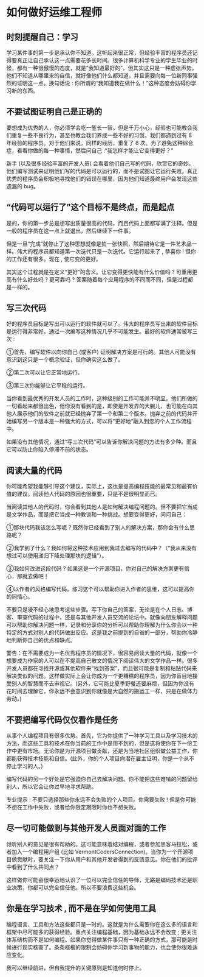 # 如何做好运维工程师

## 时刻提醒自己：学习

学习某件事的第一步是承认你不知道。这听起来很正常，但经验丰富的程序员还记得要真正让自己承认这一点需要花多长时间。很多计算机科学专业的学生毕业的时候，都有一种很傲慢的态度，就是“我知道最好的”，但其实这只是一种虚张声势，他们不知道从哪里来的自信，就好像他们什么都知道，并且需要向每一位新同事强烈的证明这一点。换句话说 : 你所谓的“我知道我在做什么！”这种态度会妨碍你学习新的东西。

## 不要试图证明自己是正确的

要想成为优秀的人，你必须学会吃一堑长一智。但是千万小心，经验也可能教会我们重复一些不良行为，甚至也教会我们养成一些不好的习惯。我们都遇到过有 8 年经验的程序员。对于他们来说，同样的经历，重复了 8 次。为了避免这种综合症，看看你做的每一种事情，然后问自己 :“我怎样才能让它变得更好？”

新手 (以及很多经验丰富的开发人员) 会看着他们自己写的代码，欣赏它的奇妙。他们编写测试来证明他们写的代码是可以运行的，而不是试图让它运行失败。真正优秀的程序员会积极地寻找他们的错误在哪里，因为他们知道最终用户会发现这些遗漏的 bug。

## “代码可以运行了”这个目标不是终点，而是起点

是的，你的第一步总是想写出质量很高的代码，而且代码上面都写满了注释。但是一般的程序员在这一点上就退出，然后继续下一件事。

但是一旦“完成”就停止了这种思想就像是拍一张快照，然后期待它是一件艺术品一样。伟大的程序员都知道第一次迭代只是一次迭代。它运行起来了 , 恭喜你 ! 但你的工作还有很多。现在 , 使它变的更好。

其实这个过程就是在定义“更好”的含义。让它变得更快能有什么价值吗 ? 可重用更高有什么好处吗 ? 更可靠吗 ? 答案随着每个应用程序的不同而不同，但是过程都是一样的。

## 写三次代码

好的程序员目标是写出可以运行的软件就可以了。伟大的程序员写出来的软件目标是运行得非常好。通过一次编写这种情况几乎不可能发生。最好的软件通常被写三次 :

①首先，编写软件以向你自己 (或客户) 证明解决方案是可行的。其他人可能没有意识到这只是一个概念验证，但你确实这么做了。

②第二次可以让它正常地运行。

③第三次你能够让它平稳的运行。

当你看到最优秀的开发人员的工作时，这种级别的工作可能并不明显。他们所做的一切看起来都很出色，但你没有看到的是，即使是开发界的大腕儿，也可能在向其他人展示他们的软件之前就已经抛弃了第一个和第二个版本。抛弃之前的代码并开始编写另一个版本是一种强大的方式，可以将“更好地”融入到您的个人工作流程中。

如果没有其他情况，通过“写三次代码”可以告诉你解决问题的方法有多少种。而且它可以防止你陷入停滞不前的状态。

## 阅读大量的代码

你可能希望我能够引导这个建议，实际上，这也是提高编程技能的最常见和最有价值的建议。阅读他人代码的原因也很重要，只是不是很明显而已。

当阅读其他人的代码时，你会看到其他人是如何解决编程问题的。但不要把它当成是文学作品，而是把它当成一种教训和一种挑战。想要变得更好，问问自己：

①那块代码我该怎么写呢 ? 既然你已经看到了别人的解决方案，那你会有什么思路呢？

②我学到了什么？我如何将这种技术应用到我过去编写的代码中？（“我从来没有想过可以使用递归下降处理那块的逻辑”）。

③我如何改进这段代码 ? 如果这是一个开源项目，你对自己的解决方案更有信心，那就去做吧！

④以作者的风格编写代码。练习这个可以帮助你进入作者的思维，这可以提高你的同情心。

不要只是漫不经心地思考这些步骤。写下你自己的答案，无论是在个人日志、博客、审查代码的过程中，还是与其他开发人员交流的论坛中。就像向朋友解释问题可以帮助你解决问题一样，记录和分享你的分析可以帮助你理解为什么你会以一种特定的方式对别人的代码做出反应。这是我之前提到的自省的一部分，帮助你冷静地判断你自己的优点和缺点。

警告：在不需要成为一名优秀程序员的情况下，很容易阅读大量的代码，就像一个想要成为作家的人可以在不提高自己散文的情况下阅读伟大的文学作品一样。很多开发人员都在寻找开源或其他软件来“找到答案”，而且很可能是复制和粘贴代码来解决类似的问题。这样做实际上会让你成为一个更糟糕的程序员，因为你盲目地接受别人的智慧而不去审视它。(另外，它可能比夏季野餐还要麻烦，但因为你没有花时间去理解它，你永远不会意识到你就像是大自然的搬运工一样，只是在做体力劳动。)

## 不要把编写代码仅仅看作是任务

从事个人编程项目有很多优势。首先，它为你提供了一种学习工具以及学习技术的方法，而这些工具和技术在你当前的工作中是用不到的，但是这将使你在下一份工作中更有市场。无论你是为开源项目做贡献，还是为当地社区组织做公益工作，你都能获得技术技能和自信。(此外，你的个人项目向潜在雇主证明，你是一个从不停止学习的人。)

编写代码的另一个好处是它强迫你自己去解决问题。你不能把这些难啃的问题留给别人，所以它会让你过早地寻求帮助。

专业提示 : 不要只选择那些你永远不会失败的个人项目。你需要失败 ! 但是你可能不想在工作中失败，或者给你限定期限时你也不想失败。

## 尽一切可能做到与其他开发人员面对面的工作

倾听别人的意见是很有帮助的。这可能意味着结对编程，或者参加黑客马拉松，或者加入一个编程用户组 (比如 VermontCodersConnection)。当你为一个开源项目做贡献时，要关注一下你从用户和其他开发者得到的反馈意见。你在他们的批评中看到了什么共同点？

这样做你可能会很幸运地认识了一位可以完全信任的导师，无路是编码技术还是职业决策，你都可以完全信任他。所以不要浪费这些机会。

## 你是在学习技术 , 而不是在学如何使用工具

编程语言、工具和方法这些都只是一时的。这就是为什么需要你在这么多的语言和框架中尽可能多的获得经验。重点关注编程基础，因为基础永远不会改变 ; 更关注体系结构而不是如何编程。如果你觉得做某件事只有一种正确的方式，那可能是时候进行现实核查了。条条框框的限制会妨碍你学习新事物的能力，也会使你很难适应变化。

我可以继续前进，但自我提升的关键原则是知道何时停止。
